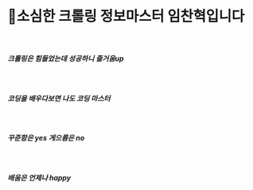<h1>🙂소심한 크롤링 정보마스터 임찬혁입니다</h1>
<br>
 <h5>크롤링은 힘들었는데 성공하니 즐거움up </h5>
<br>
 <h5>코딩을 배우다보면 나도 코딩 마스터 </h5>
<br>
 <h5>꾸준함은 yes  게으름은 no </h5>
<br>
<h5> 배움은 언제나 happy  </h5>

